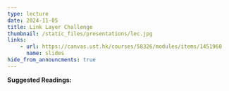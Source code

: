 ```yaml
---
type: lecture
date: 2024-11-05
title: Link Layer Challenge
thumbnail: /static_files/presentations/lec.jpg
links: 
    - url: https://canvas.ust.hk/courses/58326/modules/items/1451960
      name: slides
hide_from_announcments: true
---
```

**Suggested Readings:**

